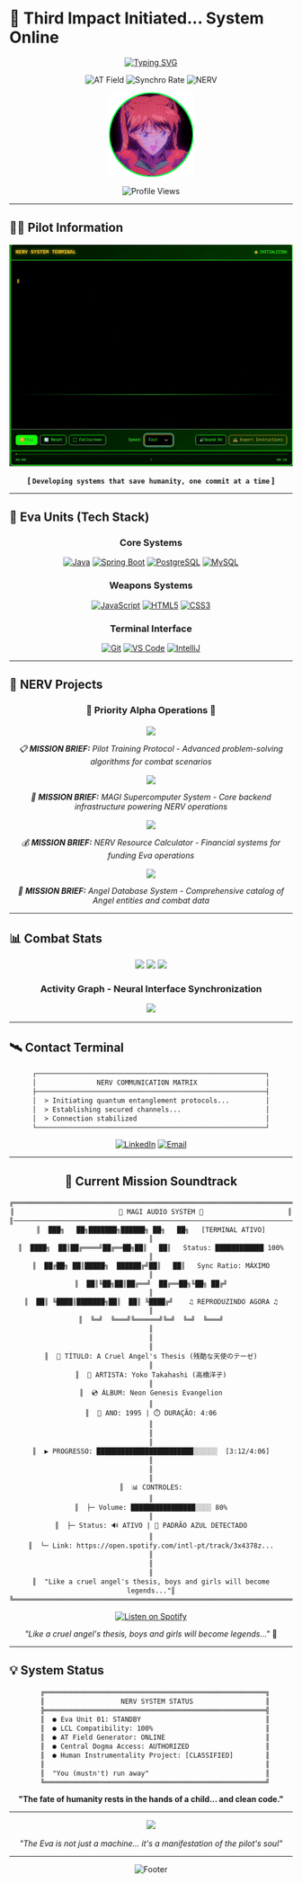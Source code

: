 # 🚀 Third Impact Initiated... System Online

<div align="center">
  
[![Typing SVG](https://readme-typing-svg.demolab.com?font=JetBrains+Mono&size=25&duration=3000&pause=1000&color=800080&center=true&vCenter=true&multiline=true&width=600&height=100&lines=Third+Impact+Initiated...;AT+Field+Activated;Synchro+Rate%3A+100%25;Pilot+Adilson+Junior+Ready)](https://git.io/typing-svg)

![AT Field](https://img.shields.io/badge/AT_FIELD-ACTIVATED-00FF00?style=for-the-badge&logo=data:image/svg+xml;base64,PHN2ZyB3aWR0aD0iMjQiIGhlaWdodD0iMjQiIHZpZXdCb3g9IjAgMCAyNCAyNCIgZmlsbD0ibm9uZSIgeG1sbnM9Imh0dHA6Ly93d3cudzMub3JnLzIwMDAvc3ZnIj4KPHBvbHlnb24gcG9pbnRzPSIxMiwwIDIwLjQ4NTIsNi4wIDIwLjQ4NTIsMTggMTIsMjQgMy41MTQ4MiwxOCAzLjUxNDgyLDYiIGZpbGw9IiMwMEZGMDAiLz4KPC9zdmc+)
![Synchro Rate](https://img.shields.io/badge/SYNCHRO_RATE-100%25-FF0000?style=for-the-badge)
![NERV](https://img.shields.io/badge/NERV-CLASSIFIED-800080?style=for-the-badge&labelColor=000000)

<img src="./assets/avatar.gif" width="150"/>

![Profile Views](https://komarev.com/ghpvc/?username=adil-jr&color=800080&style=for-the-badge&label=TERMINAL+ACCESS)

</div>

---

## 👨‍💻 Pilot Information

<p align="center">
  <img src="./assets/pilot_information.gif" alt="Animated GIF" />
</p>

<div align="center">

**[ `Developing systems that save humanity, one commit at a time` ]**

</div>

---

## 🤖 Eva Units (Tech Stack)

<div align="center">

### Core Systems

[![Java](https://img.shields.io/badge/JAVA-007396?style=for-the-badge&logo=java&logoColor=white&labelColor=800080)](https://www.java.com/)
[![Spring Boot](https://img.shields.io/badge/SPRING_BOOT-6DB33F?style=for-the-badge&logo=spring-boot&logoColor=white&labelColor=800080)](https://spring.io/projects/spring-boot)
[![PostgreSQL](https://img.shields.io/badge/POSTGRESQL-336791?style=for-the-badge&logo=postgresql&logoColor=white&labelColor=800080)](https://www.postgresql.org/)
[![MySQL](https://img.shields.io/badge/MYSQL-4479A1?style=for-the-badge&logo=mysql&logoColor=white&labelColor=800080)](https://www.mysql.com/)

### Weapons Systems

[![JavaScript](https://img.shields.io/badge/JAVASCRIPT-F7DF1E?style=for-the-badge&logo=javascript&logoColor=black&labelColor=00FF00)](https://developer.mozilla.org/en-US/docs/Web/JavaScript)
[![HTML5](https://img.shields.io/badge/HTML5-E34F26?style=for-the-badge&logo=html5&logoColor=white&labelColor=FF0000)](https://developer.mozilla.org/en-US/docs/Web/HTML)
[![CSS3](https://img.shields.io/badge/CSS3-1572B6?style=for-the-badge&logo=css3&logoColor=white&labelColor=800080)](https://developer.mozilla.org/en-US/docs/Web/CSS)

### Terminal Interface

[![Git](https://img.shields.io/badge/GIT-F05032?style=for-the-badge&logo=git&logoColor=white&labelColor=000000)](https://git-scm.com/)
[![VS Code](https://img.shields.io/badge/VS_CODE-007ACC?style=for-the-badge&logo=visual-studio-code&logoColor=white&labelColor=800080)](https://code.visualstudio.com/)
[![IntelliJ](https://img.shields.io/badge/INTELLIJ-000000?style=for-the-badge&logo=intellij-idea&logoColor=white&labelColor=FF0000)](https://www.jetbrains.com/idea/)

</div>

---

## 🎯 NERV Projects

<div align="center">

### 🚨 **Priority Alpha Operations** 🚨

<a href="https://github.com/adil-jr/ProblemasJavaBeecrowd">
  <img align="center" src="https://github-readme-stats.vercel.app/api/pin/?username=adil-jr&repo=ProblemasJavaBeecrowd&theme=radical&bg_color=000000&title_color=800080&text_color=00FF00&icon_color=FF0000&border_color=800080" />
</a>

*📋 **MISSION BRIEF:** Pilot Training Protocol - Advanced problem-solving algorithms for combat scenarios*

<a href="https://github.com/adil-jr/rest-with-spring-boot-and-java">
  <img align="center" src="https://github-readme-stats.vercel.app/api/pin/?username=adil-jr&repo=rest-with-spring-boot-and-java&theme=radical&bg_color=000000&title_color=800080&text_color=00FF00&icon_color=FF0000&border_color=800080" />
</a>

*🧠 **MISSION BRIEF:** MAGI Supercomputer System - Core backend infrastructure powering NERV operations*

<a href="https://github.com/adil-jr/conversor-moedas-java">
  <img align="center" src="https://github-readme-stats.vercel.app/api/pin/?username=adil-jr&repo=conversor-moedas-java&theme=radical&bg_color=000000&title_color=800080&text_color=00FF00&icon_color=FF0000&border_color=800080" />
</a>

*💰 **MISSION BRIEF:** NERV Resource Calculator - Financial systems for funding Eva operations*

<a href="https://github.com/adil-jr/dslist">
  <img align="center" src="https://github-readme-stats.vercel.app/api/pin/?username=adil-jr&repo=dslist&theme=radical&bg_color=000000&title_color=800080&text_color=00FF00&icon_color=FF0000&border_color=800080" />
</a>

*👹 **MISSION BRIEF:** Angel Database System - Comprehensive catalog of Angel entities and combat data*

</div>

---

## 📊 Combat Stats

<div align="center">

<img height="180em" src="https://github-readme-stats.vercel.app/api?username=adil-jr&show_icons=true&theme=radical&bg_color=000000&title_color=800080&text_color=00FF00&icon_color=FF0000&border_color=800080&count_private=true&include_all_commits=true" />

<img height="180em" src="https://github-readme-stats.vercel.app/api/top-langs/?username=adil-jr&layout=compact&theme=radical&bg_color=000000&title_color=800080&text_color=00FF00&border_color=800080" />

<img src="https://github-readme-streak-stats.herokuapp.com/?user=adil-jr&theme=radical&background=000000&border=800080&stroke=00FF00&ring=FF0000&fire=FF0000&currStreakNum=00FF00&sideNums=00FF00&currStreakLabel=800080&sideLabels=800080&dates=FFFFFF" />

### Activity Graph - Neural Interface Synchronization

<img src="https://github-readme-activity-graph.vercel.app/graph?username=adil-jr&theme=tokyo-night&bg_color=000000&color=00FF00&line=800080&point=FF0000&area=true&hide_border=false&border_color=800080" />

</div>

---

## 🛰️ Contact Terminal

<div align="center">

```
┌─────────────────────────────────────────────────────────┐
│               NERV COMMUNICATION MATRIX                 │
├─────────────────────────────────────────────────────────┤
│  > Initiating quantum entanglement protocols...         │
│  > Establishing secured channels...                     │
│  > Connection stabilized                                │
└─────────────────────────────────────────────────────────┘
```

[![LinkedIn](https://img.shields.io/badge/LINKEDIN-0077B5?style=for-the-badge&logo=linkedin&logoColor=white&labelColor=800080)](https://linkedin.com/in/adil-jr)
[![Email](https://img.shields.io/badge/EMAIL-D14836?style=for-the-badge&logo=gmail&logoColor=white&labelColor=FF0000)](mailto:adil.jr@outlook.com)

</div>

---

<div align="center">

## 🎵 Current Mission Soundtrack

```
╔══════════════════════════════════════════════════════════════════════╗
║                          🎵 MAGI AUDIO SYSTEM 🎵                     ║
║──────────────────────────────────────────────────────────────────────║
║  ███╗   ██╗███████╗██████╗ ██╗   ██╗   [TERMINAL ATIVO]              ║
║  ████╗  ██║██╔════╝██╔══██╗██║   ██║   Status: ████████████ 100%     ║
║  ██╔██╗ ██║█████╗  ██████╔╝██║   ██║   Sync Ratio: MÁXIMO            ║
║  ██║╚██╗██║██╔══╝  ██╔══██╗╚██╗ ██╔╝                                 ║
║  ██║ ╚████║███████╗██║  ██║ ╚████╔╝    ♫ REPRODUZINDO AGORA ♫        ║
║  ╚═╝  ╚═══╝╚══════╝╚═╝  ╚═╝  ╚═══╝                                   ║
║                                                                      ║
║  🎼 TÍTULO: A Cruel Angel's Thesis (残酷な天使のテーゼ)                 ║
║  🎤 ARTISTA: Yoko Takahashi (高橋洋子)                                ║
║  💿 ÁLBUM: Neon Genesis Evangelion                                   ║
║  📅 ANO: 1995 | ⏱️ DURAÇÃO: 4:06                                     ║
║                                                                      ║
║  ▶️ PROGRESSO: ████████████████████████░░░░░░  [3:12/4:06]           ║
║                                                                      ║
║  📊 CONTROLES:                                                       ║
║  ├─ Volume: ████████████████░░░░ 80%                                 ║
║  ├─ Status: 🔊 ATIVO | 🎯 PADRÃO AZUL DETECTADO                      ║
║  └─ Link: https://open.spotify.com/intl-pt/track/3x4378z...          ║
║                                                                      ║
║  "Like a cruel angel's thesis, boys and girls will become legends..."║
╚══════════════════════════════════════════════════════════════════════╝
```

[![Listen on Spotify](https://img.shields.io/badge/Listen_on_Spotify-1DB954?style=for-the-badge&logo=spotify&logoColor=white)](https://open.spotify.com/intl-pt/track/3x4378ztiLvFmm2nuzEI0C?si=b3692bc141114edc)

*"Like a cruel angel's thesis, boys and girls will become legends..."* 🎼

</div>


---

## 💡 System Status

<div align="center">

```
  ╔═══════════════════════════════════════════════════════╗
  ║                   NERV SYSTEM STATUS                  ║
  ╠═══════════════════════════════════════════════════════╣
  ║  ● Eva Unit 01: STANDBY                               ║
  ║  ● LCL Compatibility: 100%                            ║
  ║  ● AT Field Generator: ONLINE                         ║
  ║  ● Central Dogma Access: AUTHORIZED                   ║
  ║  ● Human Instrumentality Project: [CLASSIFIED]        ║
  ║                                                       ║
  ║  "You (mustn't) run away"                             ║
  ╚═══════════════════════════════════════════════════════╝
```

**"The fate of humanity rests in the hands of a child... and clean code."**

</div>

---

<div align="center">



<img src="https://media1.giphy.com/media/v1.Y2lkPTc5MGI3NjExNzdkMzNhemF0cm9sa3cwazI1azc4djJzY3dhaWZzdXh2aDlma2kzdyZlcD12MV9pbnRlcm5hbF9naWZfYnlfaWQmY3Q9Zw/de2Bd0zXO07EIxwLj8/giphy.gif" width="200"/>

*"The Eva is not just a machine... it's a manifestation of the pilot's soul"*

---

![Footer](https://capsule-render.vercel.app/api?type=waving&color=800080&height=100&section=footer&fontSize=30&fontColor=00FF00&animation=fadeIn)

</div>